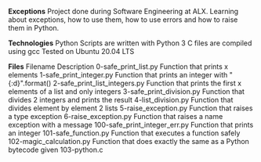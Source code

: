 __Exceptions__
Project done during Software Engineering at ALX. Learning about exceptions, how to use them, how to use errors and how to raise them in Python.

__Technologies__
Python Scripts are written with Python 3
C files are compiled using gcc
Tested on Ubuntu 20.04 LTS


__Files__
Filename	Description
0-safe_print_list.py	Function that prints x elements
1-safe_print_integer.py	Function that prints an integer with "{:d}".format()
2-safe_print_list_integers.py	Function that prints the first x elements of a list and only integers
3-safe_print_division.py	Function that divides 2 integers and prints the result
4-list_division.py	Function that divides element by element 2 lists
5-raise_exception.py	Function that raises a type exception
6-raise_exception.py	Function that raises a name exception with a message
100-safe_print_integer_err.py	Function that prints an integer
101-safe_function.py	Function that executes a function safely
102-magic_calculation.py	Function that does exactly the same as a Python bytecode given
103-python.c
